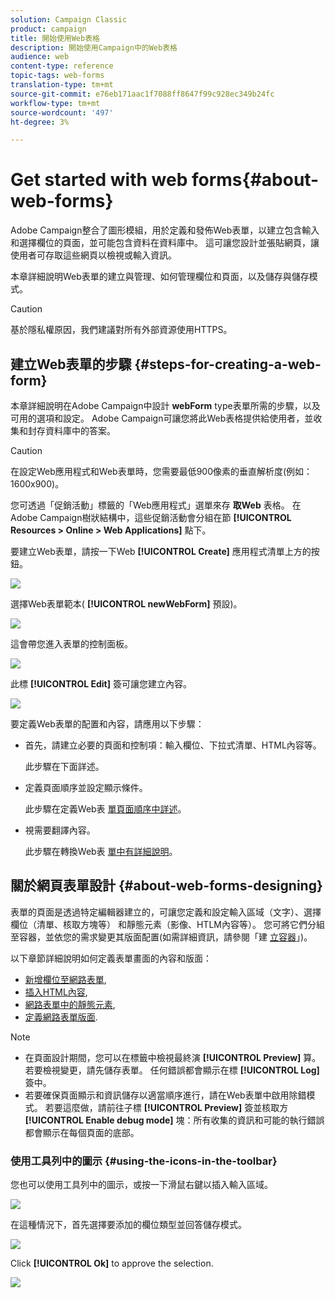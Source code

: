 ```yaml
---
solution: Campaign Classic
product: campaign
title: 開始使用Web表格
description: 開始使用Campaign中的Web表格
audience: web
content-type: reference
topic-tags: web-forms
translation-type: tm+mt
source-git-commit: e76eb171aac1f7088ff8647f99c928ec349b24fc
workflow-type: tm+mt
source-wordcount: '497'
ht-degree: 3%

---
```



# Get started with web forms{#about-web-forms}

Adobe Campaign整合了圖形模組，用於定義和發佈Web表單，以建立包含輸入和選擇欄位的頁面，並可能包含資料在資料庫中。 這可讓您設計並張貼網頁，讓使用者可存取這些網頁以檢視或輸入資訊。

本章詳細說明Web表單的建立與管理、如何管理欄位和頁面，以及儲存與儲存模式。

>[!CAUTION]
>
>基於隱私權原因，我們建議對所有外部資源使用HTTPS。

## 建立Web表單的步驟 {#steps-for-creating-a-web-form}

本章詳細說明在Adobe Campaign中設計 **webForm** type表單所需的步驟，以及可用的選項和設定。 Adobe Campaign可讓您將此Web表格提供給使用者，並收集和封存資料庫中的答案。

>[!CAUTION]
>
>在設定Web應用程式和Web表單時，您需要最低900像素的垂直解析度(例如：1600x900)。

您可透過「促銷活動」標籤的「Web應用程式」選單來存 **取Web** 表格。 在Adobe Campaign樹狀結構中，這些促銷活動會分組在節 **[!UICONTROL Resources > Online > Web Applications]** 點下。

要建立Web表單，請按一下Web **[!UICONTROL Create]** 應用程式清單上方的按鈕。

![](assets/webapp_create_new.png)

選擇Web表單範本( **[!UICONTROL newWebForm]** 預設)。

![](assets/s_ncs_admin_survey_select_template.png)

這會帶您進入表單的控制面板。

![](assets/webapp_empty_dashboard.png)

此標 **[!UICONTROL Edit]** 簽可讓您建立內容。

![](assets/webapp_edit_tab.png)

要定義Web表單的配置和內容，請應用以下步驟：

* 首先，請建立必要的頁面和控制項：輸入欄位、下拉式清單、HTML內容等。

   此步驟在下面詳述。

* 定義頁面順序並設定顯示條件。

   此步驟在定義Web表 [單頁面順序中詳述](../../web/using/defining-web-forms-page-sequencing.md)。

* 視需要翻譯內容。

   此步驟在轉換Web表 [單中有詳細說明](../../web/using/translating-a-web-form.md)。

## 關於網頁表單設計 {#about-web-forms-designing}

表單的頁面是透過特定編輯器建立的，可讓您定義和設定輸入區域（文字）、選擇欄位（清單、核取方塊等） 和靜態元素（影像、HTLM內容等）。 您可將它們分組至容器，並依您的需求變更其版面配置(如需詳細資訊，請參閱「建 [立容器](../../web/using/defining-web-forms-layout.md#creating-containers)」)。

以下章節詳細說明如何定義表單畫面的內容和版面：

* [新增欄位至網路表單](../../web/using/adding-fields-to-a-web-form.md),
* [插入HTML內容](../../web/using/static-elements-in-a-web-form.md#inserting-html-content),
* [網路表單中的靜態元素](../../web/using/static-elements-in-a-web-form.md),
* [定義網路表單版面](../../web/using/defining-web-forms-layout.md).

>[!NOTE]
>
>* 在頁面設計期間，您可以在標籤中檢視最終演 **[!UICONTROL Preview]** 算。 若要檢視變更，請先儲存表單。 任何錯誤都會顯示在標 **[!UICONTROL Log]** 簽中。
>* 若要確保頁面顯示和資訊儲存以適當順序進行，請在Web表單中啟用除錯模式。 若要這麼做，請前往子標 **[!UICONTROL Preview]** 簽並核取方 **[!UICONTROL Enable debug mode]** 塊：所有收集的資訊和可能的執行錯誤都會顯示在每個頁面的底部。

>



### 使用工具列中的圖示 {#using-the-icons-in-the-toolbar}

您也可以使用工具列中的圖示，或按一下滑鼠右鍵以插入輸入區域。

![](assets/s_ncs_admin_webform_add_selection.png)

在這種情況下，首先選擇要添加的欄位類型並回答儲存模式。

![](assets/s_ncs_admin_webform_select_storage.png)

Click **[!UICONTROL Ok]** to approve the selection.

![](assets/s_ncs_admin_webform_confirm_storage.png)

